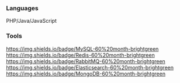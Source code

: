 ### Languages
PHP/Java/JavaScript

### Tools
https://img.shields.io/badge/MySQL-60%20month-brightgreen https://img.shields.io/badge/Redis-60%20month-brightgreen https://img.shields.io/badge/RabbitMQ-60%20month-brightgreen https://img.shields.io/badge/Elasticsearch-60%20month-brightgreen https://img.shields.io/badge/MongoDB-60%20month-brightgreen
